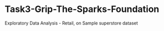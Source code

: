 # Task3-Grip-The-Sparks-Foundation
Exploratory Data Analysis - Retail, on Sample superstore dataset
